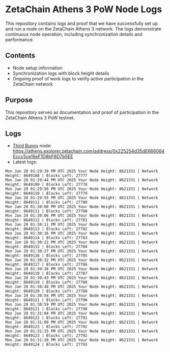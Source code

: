 # ZetaChain Athens 3 PoW Node Logs
This repository contains logs and proof that we have successfully set up and run a node on the ZetaChain Athens 3 network. The logs demonstrate continuous node operation, including synchronization details and performance.

## Contents
- Node setup information
- Synchronization logs with block height details
- Ongoing proof of work logs to verify active participation in the ZetaChain network

## Purpose
This repository serves as documentation and proof of participation in the ZetaChain Athens 3 PoW testnet.

## Logs

- [Third Bunny](https://thirdbunny.xyz/) node: https://athens.explorer.zetachain.com/address/0x225254d35dE666064Eccc5ce16eF1D8bF8D7b5EE
- Latest logs:
```
Mon Jan 20 01:29:39 PM UTC 2025 Your Node Height: 8621331 | Network Height: 8649108 | Blocks Left: 27777
Mon Jan 20 01:29:44 PM UTC 2025 Your Node Height: 8621331 | Network Height: 8649109 | Blocks Left: 27778
Mon Jan 20 01:29:50 PM UTC 2025 Your Node Height: 8621331 | Network Height: 8649110 | Blocks Left: 27779
Mon Jan 20 01:29:55 PM UTC 2025 Your Node Height: 8621331 | Network Height: 8649111 | Blocks Left: 27780
Mon Jan 20 01:30:00 PM UTC 2025 Your Node Height: 8621331 | Network Height: 8649111 | Blocks Left: 27780
Mon Jan 20 01:30:06 PM UTC 2025 Your Node Height: 8621331 | Network Height: 8649112 | Blocks Left: 27781
Mon Jan 20 01:30:11 PM UTC 2025 Your Node Height: 8621331 | Network Height: 8649113 | Blocks Left: 27782
Mon Jan 20 01:30:16 PM UTC 2025 Your Node Height: 8621331 | Network Height: 8649114 | Blocks Left: 27783
Mon Jan 20 01:30:22 PM UTC 2025 Your Node Height: 8621331 | Network Height: 8649115 | Blocks Left: 27784
Mon Jan 20 01:30:27 PM UTC 2025 Your Node Height: 8621331 | Network Height: 8649116 | Blocks Left: 27785
Mon Jan 20 01:30:32 PM UTC 2025 Your Node Height: 8621331 | Network Height: 8649117 | Blocks Left: 27786
Mon Jan 20 01:30:38 PM UTC 2025 Your Node Height: 8621331 | Network Height: 8649118 | Blocks Left: 27787
Mon Jan 20 01:30:43 PM UTC 2025 Your Node Height: 8621331 | Network Height: 8649119 | Blocks Left: 27788
Mon Jan 20 01:30:48 PM UTC 2025 Your Node Height: 8621331 | Network Height: 8649120 | Blocks Left: 27789
Mon Jan 20 01:30:54 PM UTC 2025 Your Node Height: 8621331 | Network Height: 8649121 | Blocks Left: 27790
Mon Jan 20 01:30:59 PM UTC 2025 Your Node Height: 8621331 | Network Height: 8649121 | Blocks Left: 27790
Mon Jan 20 01:31:04 PM UTC 2025 Your Node Height: 8621331 | Network Height: 8649122 | Blocks Left: 27791
Mon Jan 20 01:31:09 PM UTC 2025 Your Node Height: 8621331 | Network Height: 8649123 | Blocks Left: 27792
Mon Jan 20 01:31:15 PM UTC 2025 Your Node Height: 8621331 | Network Height: 8649123 | Blocks Left: 27792
Mon Jan 20 01:31:20 PM UTC 2025 Your Node Height: 8621331 | Network Height: 8649124 | Blocks Left: 27793
```
